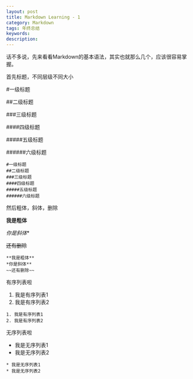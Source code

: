 ```yaml
---
layout: post
title: Markdown Learning - 1
category: Markdown
tags: 年终总结
keywords:
description:
---
```

话不多说，先来看看Markdown的基本语法，其实也就那么几个，应该很容易掌握。

首先标题，不同层级不同大小

#一级标题

##二级标题

###三级标题

####四级标题

#####五级标题

######六级标题

```
#一级标题
##二级标题
###三级标题
####四级标题
#####五级标题
######六级标题
```

然后粗体，斜体，删除

**我是粗体**

*你是斜体**

~~还有删除~~

```
**我是粗体**
*你是斜体**
~~还有删除~~
```

有序列表啦

1. 我是有序列表1
2. 我是有序列表2

```
1. 我是有序列表1
2. 我是有序列表2
```

无序列表啦

* 我是无序列表1
* 我是无序列表2

```
* 我是无序列表1
* 我是无序列表2
```